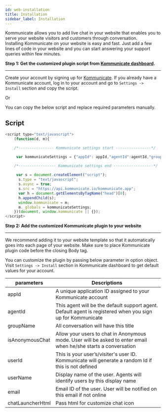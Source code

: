 ```yaml
---
id: web-installation
title: Installation
sidebar_label: Installation
---
```

Kommunicate allows you to add live chat in your website that enables you to serve your website visitors and customers through conversation.<br>
Installing Kommunicate on your website is easy and fast. Just add a few lines of code in your website and you can start answering your support queries within few minutes.

**Step 1: Get the customized plugin script from [Kommunicate dashboard](https://dashboard.kommunicate.io/dashboard).**
<hr>

Create your account by signing up for [Kommunicate](https://dashboard.kommunicate.io/signup). If you already have a Kommunicate account, log in to your account and go to `Settings -> Install` section and copy the script.

Or 

You can copy the below script and replace required parameters manually.
## Script
```javascript
<script type="text/javascript">
    (function(d, m){

    /*---------------- Kommunicate settings start ----------------*/

     var kommunicateSettings = {"appId": appId,"agentId":agentId,"groupName":groupName};

    /*----------------- Kommunicate settings end ------------------*/
     
     var s = document.createElement("script");
      s.type = "text/javascript";
      s.async = true;
      s.src = "https://api.kommunicate.io/kommunicate.app";
      var h = document.getElementsByTagName("head")[0];
      h.appendChild(s);
      window.kommunicate = m;
      m._globals = kommunicateSettings;
    })(document, window.kommunicate || {});
</script>

```

**Step 2: Add the customized Kommunicate plugin to your website**
<hr>
We recommend adding it to your website template so that it automatically goes into each page of your website. Make sure to place Kommunicate plugin code before the closing Body tag.

You can customize the plugin by passing below parameter in option object. Visit `Settings -> Install` section in Kommunicate dashboard to get default values for your account.

|parameters|Descriptions|
|---	   |---	    |
|appId |A unique application ID assigned to your Kommunicate account| 
|agentId |This agent will be the default support agent. Default agent is registered when you sign up for Kommunicate|
|groupName |All conversation will have this title|
|isAnonymousChat| Allow your users to chat in Anonymous mode. User will be asked to enter email when he/she starts a conversation|
|userId| This is your user’s/visiter's user ID. Kommunicate will generate a random Id if this is not defined|
|userName | Display name of the user. Agents will identify users by this display name|
|email | Email ID of the user. User will be notified on this email if not online|
|chatLauncherHtml | Pass html for customize chat icon|
